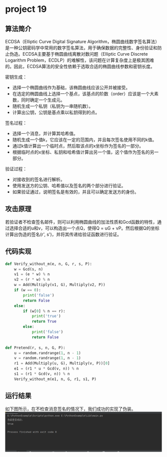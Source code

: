  # project 19
 ## 算法简介
 ECDSA（Elliptic Curve Digital Signature Algorithm，椭圆曲线数字签名算法）是一种公钥密码学中常用的数字签名算法，用于确保数据的完整性、身份验证和防止伪造。ECDSA主要基于椭圆曲线离散对数问题（Elliptic Curve Discrete Logarithm Problem，ECDLP）的难解性，该问题在计算复杂度上是极其困难的。因此，ECDSA算法的安全性依赖于选取合适的椭圆曲线参数和密钥长度。

密钥生成：

- 选择一个椭圆曲线作为基础，该椭圆曲线应该公开并被接受。
- 在选定的椭圆曲线上选择一个基点，该基点的阶数（order）应该是一个大素数，同时确定一个生成元。
- 随机生成一个私钥（私钥为一串随机数）。
- 计算出公钥，公钥是基点乘以私钥得到的点。

签名过程：

- 选择一个消息，并计算其哈希值。
- 随机生成一个值k，它应该在一定的范围内，并且每次签名使用不同的k值。
- 通过k值计算出一个临时点，然后取该点的x坐标作为签名的一部分。
- 根据临时点的x坐标、私钥和哈希值计算出另一个值，这个值作为签名的另一部分。

验证过程：

- 对接收到的签名进行解析。
- 使用发送方的公钥、哈希值以及签名的两个部分进行验证。
- 如果验证通过，说明签名是有效的，并且可以确定发送方的身份。

## 攻击原理
若验证者不检查签名邮件，则可以利用椭圆曲线的加法性质和Gcd函数的特性，通过选择合适的u和v，可以构造出一个点Q，使得Q = uG + vP。然后根据Q的坐标计算出伪造的签名(r', s')，并将其传递给验证函数进行验证。

## 代码实现
```python
def Verify_without_m(e, n, G, r, s, P):
    w = Gcd(s, n)
    v1 = (e * w) % n
    v2 = (r * w) % n
    w = Add(Multiply(v1, G), Multiply(v2, P))
    if (w == 0):
        print('false')
        return False
    else:
        if (w[0] % n == r):
            print('true')
            return True
        else:
            print('false')
            return False

def Pretend(r, s, n, G, P):
    u = random.randrange(1, n - 1)
    v = random.randrange(1, n - 1)
    r1 = Add(Multiply(u, G), Multiply(v, P))[0]
    e1 = (r1 * u * Gcd(v, n)) % n
    s1 = (r1 * Gcd(v, n)) % n
    Verify_without_m(e1, n, G, r1, s1, P)
```

## 运行结果
如下图所示，在不检查消息签名的情况下，我们成功的实现了伪装。  
![image](1.png)
